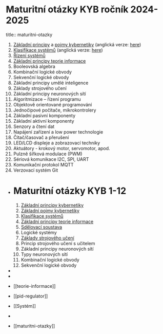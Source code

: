 # Maturitní otázky KYB ročník 2024-2025
title:: maturitni-otazky

1. [Základní principy](./chapters/zakladni_principy.md) a [pojmy kybernetiky](./chapters/systems_CZ.md) (anglická verze: [here](./chapters/systems.md))
2. [Klasifikace systémů](./chapters/systems_CZ.md) (anglická verze: [here](./chapters/systems.md))
3. [Řízení systémů](./chapters/PID_regulator.md)
4. [Základní principy teorie informace](./chapters/information_theory.md)
5. Booleovská algebra
6. Kombinační logické obvody
7. Sekvenční logické obvody
8. Základní principy umělé inteligence
9. Základy strojového učení
10. Základní principy neuronových sítí
11. Algoritmizace – řízení programu
12. Objektově orientované programování
13. Jednočipové počítače, mikrokontrolery
14. Základní pasivní komponenty
15. Základní aktivní komponenty
16. Senzory a čtení dat
17. Napájení zařízení a low power technologie
18. Čítač/časovač a přerušení
19. LED/LCD displeje a zobrazovací techniky
20. Aktuátory - krokový motor, servomotor, apod.
21. Pulzně šířková modulace (PWM)
22. Sériová komunikace I2C, SPI, UART
23. Komunikační protokol MQTT
24. Verzovací systém Git
- # Maturitní otázky KYB 1-12
  
  1. [Základní principy kybernetiky](./zakladni_principy.md)
  2. [Základní pojmy kybernetiky](./zakladni_pojmy.md)
  3. [Klasifikace systémů](./klasifikace_systemu.md)
  4. [Základní principy teorie informace](./teorie_informace.md)
  5. [Sdělovací soustava](./teorie_informace.md)
  6. Logické systémy
  7. [Základy strojového učení](./stro¨jove_uceni.md)
  8. Princip strojového učení s učitelem
  9. Základní principy neuronových sítí
  10. Typy neuronových sítí
  11. Kombinační logické obvody
  12. Sekvenční logické obvody
-
-
- [[teorie-informace]]
- [[pid-regulator]]
- [[Systém]]
-
- [[maturitni-otazky]]